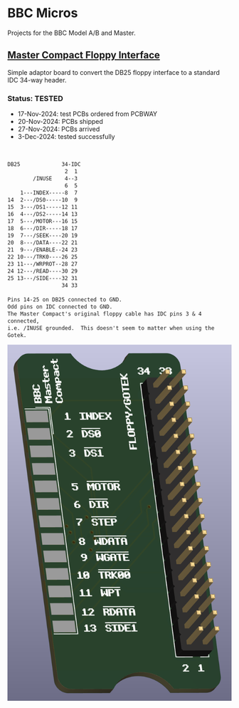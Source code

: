 # BBC Micros
 Projects for the BBC Model A/B and Master.

## [Master Compact Floppy Interface](/Master_Compact_FDC_Interface)
Simple adaptor board to convert the DB25 floppy interface to a standard IDC 34-way header.
### Status: TESTED
- 17-Nov-2024: test PCBs ordered from PCBWAY
- 20-Nov-2024: PCBs shipped
- 27-Nov-2024: PCBs arrived
- 3-Dec-2024: tested successfully
<br>

```
DB25             34-IDC
                  2  1
        /INUSE    4--3 
                  6  5
    1---INDEX-----8  7
14  2---/DS0-----10  9
15  3---/DS1-----12 11
16  4---/DS2-----14 13
17  5---/MOTOR---16 15
18  6---/DIR-----18 17
19  7---/SEEK----20 19
20  8---/DATA----22 21
21  9---/ENABLE--24 23
22 10---/TRK0----26 25
23 11---/WRPROT--28 27
24 12---/READ----30 29
25 13---/SIDE----32 31
                 34 33

Pins 14-25 on DB25 connected to GND.
Odd pins on IDC connected to GND.
The Master Compact's original floppy cable has IDC pins 3 & 4 connected,
i.e. /INUSE grounded.  This doesn't seem to matter when using the Gotek.
```

![3D render of board](/Master_Compact_FDC_Interface/BBC_Master_Compact_Gotek_3D.png)
